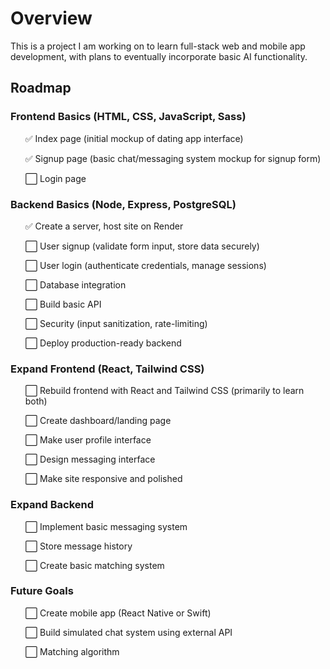 <h1>Overview</h1>

<p>This is a project I am working on to learn full-stack web and mobile app development, with plans to eventually incorporate basic AI functionality.</p>

<h2>Roadmap</h2>

<h3>Frontend Basics (HTML, CSS, JavaScript, Sass)</h3>
<ul>
    <p>✅ Index page (initial mockup of dating app interface)</p>
    <p>✅ Signup page (basic chat/messaging system mockup for signup form)</p>
    <p>⬜ Login page</p>
</ul>

<h3>Backend Basics (Node, Express, PostgreSQL)</h3>
<ul>
    <p>✅ Create a server, host site on Render</p>
    <p>⬜ User signup (validate form input, store data securely)</p>
    <p>⬜ User login (authenticate credentials, manage sessions)</p>
    <p>⬜ Database integration</p>
    <p>⬜ Build basic API</p>
    <p>⬜ Security (input sanitization, rate-limiting)</p>
    <p>⬜ Deploy production-ready backend</p>
</ul>

<h3>Expand Frontend (React, Tailwind CSS)</h3>
<ul>
    <p>⬜ Rebuild frontend with React and Tailwind CSS (primarily to learn both)</p>
    <p>⬜ Create dashboard/landing page</p>
    <p>⬜ Make user profile interface</p>
    <p>⬜ Design messaging interface</p>
    <p>⬜ Make site responsive and polished</p>
</ul>

<h3>Expand Backend</h3>
<ul>
    <p>⬜ Implement basic messaging system</p>
    <p>⬜ Store message history</p>
    <p>⬜ Create basic matching system</p>
</ul>

<h3>Future Goals</h3>
<ul>
    <p>⬜ Create mobile app (React Native or Swift)</P>
    <p>⬜ Build simulated chat system using external API</p>
    <p>⬜ Matching algorithm</p>
</ul>
